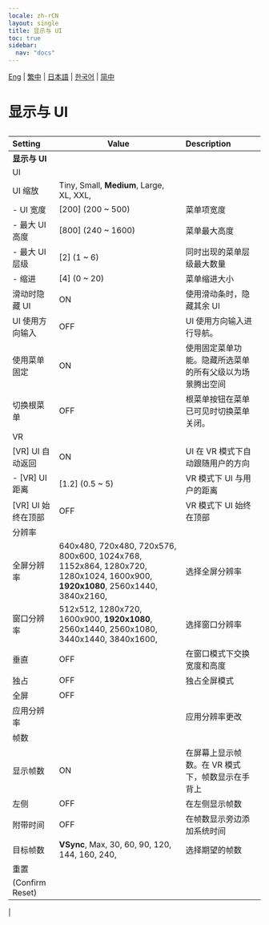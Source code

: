 ```yaml
---
locale: zh-rCN
layout: single
title: 显示与 UI
toc: true
sidebar:
  nav: "docs"
---
```

[Eng](/dancexr/menu/2025.4/system/screen) | [繁中](/tw/dancexr/menu/2025.4/system/screen) | [日本語](/jp/dancexr/menu/2025.4/system/screen) | [한국어](/kr/dancexr/menu/2025.4/system/screen) | [简中](/zh/dancexr/menu/2025.4/system/screen)

# 显示与 UI

## 

| Setting | Value | Description |
| :--- | --- | :--- |
|**显示与 UI** | | 
| UI || 
| UI 缩放 |  Tiny,  Small,  **Medium**,  Large,  XL,  XXL,  |  |
|- UI 宽度| [200] (200 ~ 500) | 菜单项宽度
|- 最大 UI 高度| [800] (240 ~ 1600) | 菜单最大高度
|- 最大 UI 层级| [2] (1 ~ 6) | 同时出现的菜单层级最大数量
|- 缩进| [4] (0 ~ 20) | 菜单缩进大小
| 滑动时隐藏 UI | ON | 使用滑动条时，隐藏其余 UI
| UI 使用方向输入 | OFF | UI 使用方向输入进行导航。
| 使用菜单固定 | ON | 使用固定菜单功能。隐藏所选菜单的所有父级以为场景腾出空间
| 切换根菜单 | OFF | 根菜单按钮在菜单已可见时切换菜单关闭。
| VR || 
| [VR] UI 自动返回 | ON | UI 在 VR 模式下自动跟随用户的方向
|- [VR] UI 距离| [1.2] (0.5 ~ 5) | VR 模式下 UI 与用户的距离
| [VR] UI 始终在顶部 | OFF | VR 模式下 UI 始终在顶部
| 分辨率 || 
| 全屏分辨率 |  640x480,  720x480,  720x576,  800x600,  1024x768,  1152x864,  1280x720,  1280x1024,  1600x900,  **1920x1080**,  2560x1440,  3840x2160,  | 选择全屏分辨率 |
| 窗口分辨率 |  512x512,  1280x720,  1600x900,  **1920x1080**,  2560x1440,  2560x1080,  3440x1440,  3840x1600,  | 选择窗口分辨率 |
| 垂直 | OFF | 在窗口模式下交换宽度和高度
| 独占 | OFF | 独占全屏模式
| 全屏 | OFF | 
| 应用分辨率 || 应用分辨率更改
| 帧数 || 
| 显示帧数 | ON | 在屏幕上显示帧数。在 VR 模式下，帧数显示在手背上
| 左侧 | OFF | 在左侧显示帧数
| 附带时间 | OFF | 在帧数显示旁边添加系统时间
| 目标帧数 |  **VSync**,  Max,  30,  60,  90,  120,  144,  160,  240,  | 选择期望的帧数 |
| 重置 || 
| (Confirm Reset) || 
|
